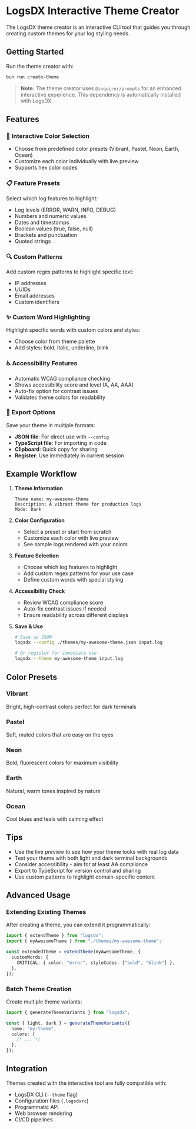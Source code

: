 # LogsDX Interactive Theme Creator

The LogsDX theme creator is an interactive CLI tool that guides you through creating custom themes for your log styling needs.

## Getting Started

Run the theme creator with:

```bash
bun run create-theme
```

> **Note:** The theme creator uses `@inquirer/prompts` for an enhanced interactive experience. This dependency is automatically installed with LogsDX.

## Features

### 🎨 Interactive Color Selection

- Choose from predefined color presets (Vibrant, Pastel, Neon, Earth, Ocean)
- Customize each color individually with live preview
- Supports hex color codes

### 📋 Feature Presets

Select which log features to highlight:

- Log levels (ERROR, WARN, INFO, DEBUG)
- Numbers and numeric values
- Dates and timestamps
- Boolean values (true, false, null)
- Brackets and punctuation
- Quoted strings

### 🔍 Custom Patterns

Add custom regex patterns to highlight specific text:

- IP addresses
- UUIDs
- Email addresses
- Custom identifiers

### ✨ Custom Word Highlighting

Highlight specific words with custom colors and styles:

- Choose color from theme palette
- Add styles: bold, italic, underline, blink

### ♿ Accessibility Features

- Automatic WCAG compliance checking
- Shows accessibility score and level (A, AA, AAA)
- Auto-fix option for contrast issues
- Validates theme colors for readability

### 💾 Export Options

Save your theme in multiple formats:

- **JSON file**: For direct use with `--config`
- **TypeScript file**: For importing in code
- **Clipboard**: Quick copy for sharing
- **Register**: Use immediately in current session

## Example Workflow

1. **Theme Information**

   ```
   Theme name: my-awesome-theme
   Description: A vibrant theme for production logs
   Mode: Dark
   ```

2. **Color Configuration**
   - Select a preset or start from scratch
   - Customize each color with live preview
   - See sample logs rendered with your colors

3. **Feature Selection**
   - Choose which log features to highlight
   - Add custom regex patterns for your use case
   - Define custom words with special styling

4. **Accessibility Check**
   - Review WCAG compliance score
   - Auto-fix contrast issues if needed
   - Ensure readability across different displays

5. **Save & Use**

   ```bash
   # Save as JSON
   logsdx --config ./themes/my-awesome-theme.json input.log

   # Or register for immediate use
   logsdx --theme my-awesome-theme input.log
   ```

## Color Presets

### Vibrant

Bright, high-contrast colors perfect for dark terminals

### Pastel

Soft, muted colors that are easy on the eyes

### Neon

Bold, fluorescent colors for maximum visibility

### Earth

Natural, warm tones inspired by nature

### Ocean

Cool blues and teals with calming effect

## Tips

- Use the live preview to see how your theme looks with real log data
- Test your theme with both light and dark terminal backgrounds
- Consider accessibility - aim for at least AA compliance
- Export to TypeScript for version control and sharing
- Use custom patterns to highlight domain-specific content

## Advanced Usage

### Extending Existing Themes

After creating a theme, you can extend it programmatically:

```typescript
import { extendTheme } from "logsdx";
import { myAwesomeTheme } from "./themes/my-awesome-theme";

const extendedTheme = extendTheme(myAwesomeTheme, {
  customWords: {
    CRITICAL: { color: "error", styleCodes: ["bold", "blink"] },
  },
});
```

### Batch Theme Creation

Create multiple theme variants:

```typescript
import { generateThemeVariants } from "logsdx";

const { light, dark } = generateThemeVariants({
  name: "my-theme",
  colors: {
    /* ... */
  },
});
```

## Integration

Themes created with the interactive tool are fully compatible with:

- LogsDX CLI (`--theme` flag)
- Configuration files (`.logsdxrc`)
- Programmatic API
- Web browser rendering
- CI/CD pipelines
